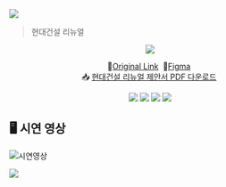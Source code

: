 <img src="https://capsule-render.vercel.app/api?type=soft&height=200&color=233854&text=HYUNDAI%20E＆C&fontColor=ffffff&fontAlign=50&section=header" />

> 현대건설 리뉴얼

<p align="center">
<img src="https://github.com/user-attachments/assets/b4d4ad1d-1027-4883-974c-0d382b9ee071" />
</p>

<p align="center">
🔗<a href="https://www.hdec.kr/kr/main.aspx">Original Link</a>&nbsp;
🔗<a href="https://www.figma.com/design/4xlayWEheUj7irSVAfrldL/%ED%98%84%EB%8C%80%EA%B1%B4%EC%84%A4?node-id=1-2&t=GI7iMU9Gs3kWJcON-1">Figma</a>&nbsp;<br>
📥 <a href="https://github.com/user-attachments/files/17479276/default.pdf" download>현대건설 리뉴얼 제안서 PDF 다운로드</a>&nbsp;
</p>

<p align="center">
    <img src="https://img.shields.io/badge/HTML5-E34F26?style=flat&logo=HTML5&logoColor=white" />
    <img src="https://img.shields.io/badge/CSS3-1572B6?style=flat&logo=CSS3&logoColor=white" />
    <img src="https://img.shields.io/badge/Figma-9d56f7?style=flat&logo=figma&logoColor=white" />
    <img src="https://img.shields.io/badge/jQuery-78cef4?style=flat&logo=jquery&logoColor=white" />
</p>

## 🖥 시연 영상

![시연영상](https://github.com/user-attachments/assets/afa8f386-ec3f-44ff-9c1a-538a628d189e)

<img src="https://capsule-render.vercel.app/api?type=soft&height=100&color=233854&section=footer" />
